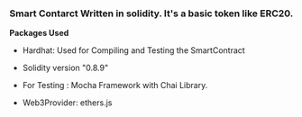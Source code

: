 ### Smart Contarct Written in solidity. It's a basic token like ERC20.

**Packages Used**

- Hardhat: Used for Compiling and Testing the SmartContract

- Solidity version "0.8.9"

- For Testing : Mocha Framework with Chai Library.

- Web3Provider: ethers.js
